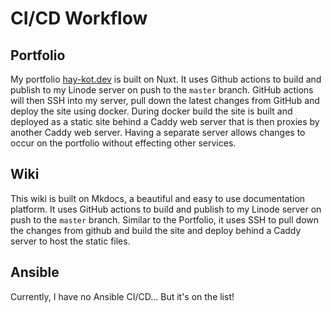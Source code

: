 # CI/CD Workflow

## Portfolio
My portfolio [hay-kot.dev](https://hay-kot.dev) is built on Nuxt. It uses Github actions to build and publish to my Linode server on push to the `master` branch. GitHub actions will then SSH into my server, pull down the latest changes from GitHub and deploy the site using docker. During docker build the site is built and deployed as a static site behind a Caddy web server that is then proxies by another Caddy web server. Having a separate server allows changes to occur on the portfolio without effecting other services.

## Wiki
This wiki is built on Mkdocs, a beautiful and easy to use documentation platform. It uses GitHub actions to build and publish to my Linode server on push to the `master` branch. Similar to the Portfolio, it uses SSH to pull down the changes from github and build the site and deploy behind a Caddy server to host the static files. 

## Ansible
Currently, I have no Ansible CI/CD... But it's on the list! 